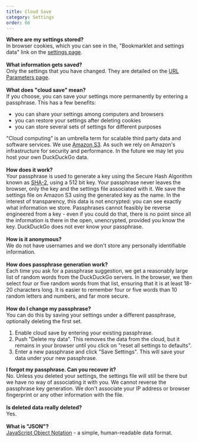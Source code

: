 ```yaml
---
title: Cloud Save
category: Settings
order: 66
---
```

<strong>Where are my settings stored?</strong><br>
In browser cookies, which you can see in the, "Bookmarklet and settings data" link on the <a href="https://duckduckgo.com/settings">settings page</a>.<br><br><strong>What information gets saved?</strong><br>
Only the settings that you have changed. They are detailed on the <a href="https://duckduckgo.com/params">URL Parameters page</a>.<br><br><strong>What does "cloud save" mean?</strong><br>
If you choose, you can save your settings more permanently by entering a passphrase. This has a few benefits:
<ul><li>you can share your settings among computers and browsers</li>
	<li>you can restore your settings after deleting cookies</li>
	<li>you can store several sets of settings for different purposes</li>
</ul>
"Cloud computing" is an umbrella term for scalable third party data and software services. We use <a href="http://aws.amazon.com/s3/">Amazon S3</a>. As such we rely on Amazon's infrastructure for security and performance. In the future we may let you host your own DuckDuckGo data.<br><br><strong>How does it work?</strong><br>
Your passphrase is used to generate a key using the Secure Hash Algorithm known as <a href="http://wikipedia.org/wiki/SHA-2">SHA-2</a>, using a 512 bit key. Your passphrase never leaves the browser, only the key and the settings file associated with it. We save the settings file on Amazon S3 using the generated key as the name. In the interest of transparency, this data is not encrypted: you can see exactly what information we store. Passphrases cannot feasibly be reverse engineered from a key - even if you could do that, there is no point since all the information is there in the open, unencrypted, provided you know the key. DuckDuckGo does not ever know your passphrase.<br><br><strong>How is it anonymous?</strong><br>
We do not have usernames and we don't store any personally identifiable information.<br><br><strong>How does passphrase generation work?</strong><br>
Each time you ask for a passphrase suggestion, we get a reasonably large list of random words from the DuckDuckGo servers. In the browser, we then select four or five random words from that list, ensuring that it is at least 18-20 characters long. It is easier to remember four or five words than 10 random letters and numbers, and far more secure.<br><br><strong>How do I change my passphrase?</strong><br>
You can do this by saving your settings under a different passphrase, optionally deleting the first set.
<ol><li>Enable cloud save by entering your existing passphrase.</li>
	<li>Push "Delete my data". This removes the data from the cloud, but it remains in your browser until you click on "reset all settings to defaults".</li>
	<li>Enter a new passphrase and click "Save Settings". This will save your data under your new passphrase.</li>
</ol><strong>I forgot my passphrase. Can you recover it?</strong><br>
No. Unless you deleted your settings, the settings file will still be there but we have no way of associating it with you. We cannot reverse the passphrase key generation. We don't associate your IP address or browser fingerprint or any other information with the file.<br><br><strong>Is deleted data really deleted?</strong><br>
Yes.<br><br><strong>What is "JSON"?</strong><br><a href="http://json.org/">JavaScript Object Notation</a> - a simple, human-readable data format.